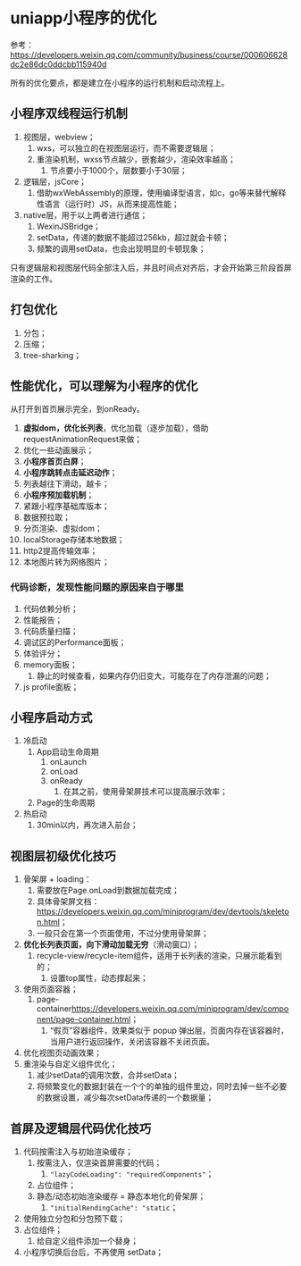 # uniapp小程序的优化

参考：<https://developers.weixin.qq.com/community/business/course/000606628dc2e86dc0ddcbb115940d>

所有的优化要点，都是建立在小程序的运行机制和启动流程上。

## 小程序双线程运行机制

1. 视图层，webview；
   1. wxs，可以独立的在视图层运行，而不需要逻辑层；
   2. 重渲染机制，wxss节点越少，嵌套越少，渲染效率越高；
      1. 节点要小于1000个，层数要小于30层；
2. 逻辑层，jsCore；
   1. 借助wxWebAssembly的原理，使用编译型语言，如c，go等来替代解释性语言（运行时）JS，从而来提高性能；
3. native层，用于以上两者进行通信；
   1. WexinJSBridge；
   2. setData，传递的数据不能超过256kb，超过就会卡顿；
   3. 频繁的调用setData，也会出现明显的卡顿现象；

只有逻辑层和视图层代码全部注入后，并且时间点对齐后，才会开始第三阶段首屏渲染的工作。

## 打包优化

1. 分包；
2. 压缩；
3. tree-sharking；

## 性能优化，可以理解为小程序的优化

从打开到首页展示完全，到onReady。

1. **虚拟dom，优化长列表**，优化加载（逐步加载），借助requestAnimationRequest来做；
2. 优化一些动画展示；
3. **小程序首页白屏**；
4. **小程序跳转点击延迟动作**；
5. 列表越往下滑动，越卡；
6. **小程序预加载机制**；
7. 紧跟小程序基础库版本；
8. 数据预拉取；
9. 分页渲染、虚拟dom；
10. localStorage存储本地数据；
11. http2提高传输效率；
12. 本地图片转为网络图片；

### 代码诊断，发现性能问题的原因来自于哪里

1. 代码依赖分析；
2. 性能报告；
3. 代码质量扫描；
4. 调试区的Performance面板；
5. 体验评分；
6. memory面板；
   1. 静止的时候查看，如果内存仍旧变大，可能存在了内存泄漏的问题；
7. js profile面板；

## 小程序启动方式

1. 冷启动
   1. App启动生命周期
      1. onLaunch
      2. onLoad
      3. onReady
         1. 在其之前，使用骨架屏技术可以提高展示效率；
   2. Page的生命周期
2. 热启动
   1. 30min以内，再次进入前台；

## 视图层初级优化技巧

1. 骨架屏 + loading：
   1. 需要放在Page.onLoad到数据加载完成；
   2. 具体骨架屏文档：<https://developers.weixin.qq.com/miniprogram/dev/devtools/skeleton.html>；
   3. 一般只会在第一个页面使用，不过分使用骨架屏；
2. **优化长列表页面，向下滑动加载无穷**（滑动窗口）；
   1. recycle-view/recycle-item组件，适用于长列表的渲染，只展示能看到的；
      1. 设置top属性，动态撑起来；
3. 使用页面容器；
   1. page-container<https://developers.weixin.qq.com/miniprogram/dev/component/page-container.html>；
      1. “假页”容器组件，效果类似于 popup 弹出层，页面内存在该容器时，当用户进行返回操作，关闭该容器不关闭页面。
4. 优化视图页动画效果；
5. 重渲染与自定义组件优化；
   1. 减少setData的调用次数，合并setData；
   2. 将频繁变化的数据封装在一个个的单独的组件里边，同时去掉一些不必要的数据设置，减少每次setData传递的一个数据量；

## 首屏及逻辑层代码优化技巧

1. 代码按需注入与初始渲染缓存；
   1. 按需注入，仅渲染首屏需要的代码；
      1. `"lazyCodeLoading": "requiredComponents"`；
   2. 占位组件；
   3. 静态/动态初始渲染缓存 = 静态本地化的骨架屏；
      1. `"initialRendingCache": "static`；
2. 使用独立分包和分包预下载；
3. 占位组件；
   1. 给自定义组件添加一个替身；
4. 小程序切换后台后，不再使用 setData；
